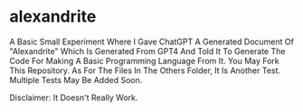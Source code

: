 # alexandrite
A Basic Small Experiment Where I Gave ChatGPT A Generated Document Of "Alexandrite" Which Is Generated From GPT4 And Told It To Generate The Code For Making A Basic Programming Language From It. You May Fork This Repository. As For The Files In The Others Folder, It Is Another Test. Multiple Tests May Be Added Soon.

Disclaimer: It Doesn't Really Work.
